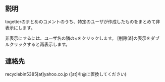 説明
----

togetterのまとめのコメントのうち、特定のユーザが作成したものをまとめて非表示にします。

非表示にするには、ユーザ名の隣の×をクリックします。
[削除済]の表示をダブルクリックすると再表示します。


連絡先
------
recyclebin5385[at]yahoo.co.jp ([at]を@に置換してください)
